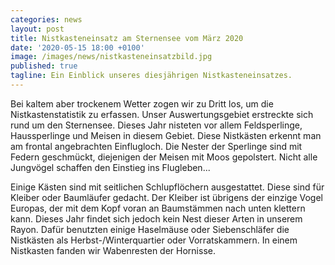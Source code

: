 ```yaml
---
categories: news
layout: post
title: Nistkasteneinsatz am Sternensee vom März 2020
date: '2020-05-15 18:00 +0100'
image: /images/news/nistkasteneinsatzbild.jpg
published: true
tagline: Ein Einblick unseres diesjährigen Nistkasteneinsatzes. 
---
```


Bei kaltem aber trockenem Wetter zogen wir zu Dritt los, um die Nistkastenstatistik zu
erfassen. Unser Auswertungsgebiet erstreckte sich rund um den Sternensee. Dieses Jahr
nisteten vor allem Feldsperlinge, Haussperlinge und Meisen in diesem Gebiet. Diese Nistkästen
erkennt man am frontal angebrachten Einflugloch. Die Nester der Sperlinge sind mit Federn
geschmückt, diejenigen der Meisen mit Moos gepolstert. Nicht alle Jungvögel schaffen den
Einstieg ins Flugleben...

Einige Kästen sind mit seitlichen Schlupflöchern ausgestattet. Diese sind für Kleiber oder
Baumläufer gedacht. Der Kleiber ist übrigens der einzige Vogel Europas, der mit dem Kopf
voran an Baumstämmen nach unten klettern kann. Dieses Jahr findet sich jedoch kein Nest
dieser Arten in unserem Rayon. Dafür benutzten einige Haselmäuse oder Siebenschläfer die
Nistkästen als Herbst-/Winterquartier oder Vorratskammern. In einem Nistkasten fanden wir
Wabenresten der Hornisse.



